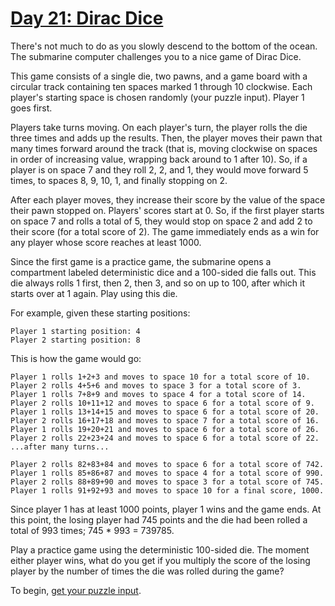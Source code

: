 # [Day 21: Dirac Dice](https://adventofcode.com/2021/day/21)

There's not much to do as you slowly descend to the bottom of the ocean. The
submarine computer challenges you to a nice game of Dirac Dice.

This game consists of a single die, two pawns, and a game board with a circular
track containing ten spaces marked 1 through 10 clockwise. Each player's
starting space is chosen randomly (your puzzle input). Player 1 goes first.

Players take turns moving. On each player's turn, the player rolls the die
three times and adds up the results. Then, the player moves their pawn that
many times forward around the track (that is, moving clockwise on spaces in
order of increasing value, wrapping back around to 1 after 10). So, if a player
is on space 7 and they roll 2, 2, and 1, they would move forward 5 times, to
spaces 8, 9, 10, 1, and finally stopping on 2.

After each player moves, they increase their score by the value of the space
their pawn stopped on. Players' scores start at 0. So, if the first player
starts on space 7 and rolls a total of 5, they would stop on space 2 and add 2
to their score (for a total score of 2). The game immediately ends as a win for
any player whose score reaches at least 1000.

Since the first game is a practice game, the submarine opens a compartment
labeled deterministic dice and a 100-sided die falls out. This die always rolls
1 first, then 2, then 3, and so on up to 100, after which it starts over at 1
again. Play using this die.

For example, given these starting positions:

```
Player 1 starting position: 4
Player 2 starting position: 8
```

This is how the game would go:

```
Player 1 rolls 1+2+3 and moves to space 10 for a total score of 10.
Player 2 rolls 4+5+6 and moves to space 3 for a total score of 3.
Player 1 rolls 7+8+9 and moves to space 4 for a total score of 14.
Player 2 rolls 10+11+12 and moves to space 6 for a total score of 9.
Player 1 rolls 13+14+15 and moves to space 6 for a total score of 20.
Player 2 rolls 16+17+18 and moves to space 7 for a total score of 16.
Player 1 rolls 19+20+21 and moves to space 6 for a total score of 26.
Player 2 rolls 22+23+24 and moves to space 6 for a total score of 22.
...after many turns...

Player 2 rolls 82+83+84 and moves to space 6 for a total score of 742.
Player 1 rolls 85+86+87 and moves to space 4 for a total score of 990.
Player 2 rolls 88+89+90 and moves to space 3 for a total score of 745.
Player 1 rolls 91+92+93 and moves to space 10 for a final score, 1000.
```

Since player 1 has at least 1000 points, player 1 wins and the game ends. At
this point, the losing player had 745 points and the die had been rolled a
total of 993 times; 745 * 993 = 739785.

Play a practice game using the deterministic 100-sided die. The moment either
player wins, what do you get if you multiply the score of the losing player by
the number of times the die was rolled during the game?

To begin, [get your puzzle input](./input.txt).
